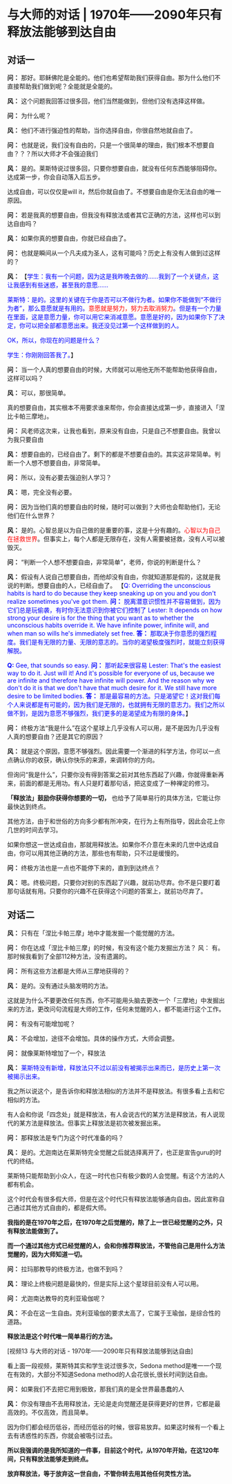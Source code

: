 # 与大师的对话 | 1970年——2090年只有释放法能够到达自由

## 对话一

**问：**
那好。耶稣佛陀是全能的。他们也希望帮助我们获得自由。那为什么他们不直接帮助我们做到呢？全能就是全能的。

**风：** 
这个问题我回答过很多回，他们当然能做到，但他们没有选择这样做。

**问：**
为什么呢？

**风：** 
他们不进行强迫性的帮助，当你选择自由，你很自然地就自由了。

**问：**
也就是说，我们没有自由的，只是一个很简单的理由，我们根本不想要自由？？？所以大师才不会强迫我们

**风：** 
是的。莱斯特说过很多回，只要你想要自由，就没有任何东西能够阻碍你。达成第一步，你会自动落入后五步。

达成自由，可以仅仅是will it，然后你就自由了。不想要自由是你无法自由的唯一原因。

**问：**
若是我真的想要自由，但我没有释放法或者其它正确的方法，这样也可以到达自由吗？

**风：** 
如果你真的想要自由，你就已经自由了。

**问：**
也就是瞬间从一个凡夫成为圣人，这有可能吗？历史上有没有人做到过这样的？

**风：** 
【<font style="color: blue">学生：我有一个问题，因为这是我昨晚去做的……我到了一个关键点，这让我感到有些迷惑，甚至我的意愿……

莱斯特：是的。这里的关键在于你是否可以不做行为者。如果你不能做到“不做行为者”，那么意愿就是有用的。<font style="color: red">意愿就是努力，努力去取消努力</font>。但是有一个力量在里面，这是意愿力量，你可以用它来消减意愿。意愿是好的，因为如果你下了决定，你可以把全部都意愿出来。我还没见过第一个这样做到的人。

OK，所以，你现在的问题是什么？

学生：你刚刚回答我了。</font>】

**问：**
当一个人真的想要自由的时候，大师就可以用他无所不能帮助他获得自由，这样可以吗？

**风：** 
可以，那很简单。

真的想要自由，其实根本不用要求谁来帮你，你会直接达成第一步，直接进入「涅比卡帕三摩地」。

**问：**
风老师这次来，让我也看到，原来没有自由，只是自己不想要自由。我曾以为我只要自由

**风：** 
想要自由的，已经自由了。剩下的都是不想要自由的。其实这非常简单。判断一个人想不想要自由，非常简单。

**问：**
所以，没有必要去强迫别人学习？

**风：** 
嗯，完全没有必要。

**问：**
因为当他们真的想要自由的时候，随时可以做到？大师也会帮助他们，无论他们在什么世界？

**风：** 
是的。心智总是以为自己做的是重要的事，这是十分有趣的。<font style="color: red">心智以为自己在拯救世界</font>。但事实上，每个人都是无限存在，没有人需要被拯救，没有人可以被毁灭。

**问：**
“判断一个人想不想要自由，非常简单”，老师，你说的判断是什么？

**风：** 
假设有人说自己想要自由，而他却没有自由，你就知道那是假的，这就是我说的判断。想要自由的人，已经自由了。
【<font style="color: blue">Q: Overriding the unconscious habits is hard to do because they keep sneaking up on you and you don't realize sometimes you've got them.
**问：** 脱离潜意识惯性并不容易做到，因为它们总是玩偷袭，有时你无法意识到你被它们控制了
Lester: It depends on how strong your desire is for the thing that you want as to whether the unconscious habits override it. We have infinite power, infinite will, and when man so wills he's immediately set free. 
**答：** 那取决于你意愿的强烈程度。我们是有无限的力量、无限的意志的。当你的渴望极度强烈时，就能立刻获得解脱。  

**Q:** Gee, that sounds so easy.
**问：** 那听起来很容易
Lester: That's the easiest way to do it. Just will it! And it's possible for everyone of us, because we are infinite and therefore have infinite will power. And the reason why we don't do it is that we don't have that much desire for it. We still have more desire to be limited bodies. 
**答：** 那是最容易的方法。只是渴望它！这对我们每个人来说都是有可能的，因为我们是无限的，也就拥有无限的意志力。我们之所以做不到，是因为意愿不够强烈，我们更多的是渴望成为有限的身体。</font>】

**问：**
终极方法“我是什么”在这个星球上几乎没有人可以用，是不是因为几乎没有人真的想要自由？还是其它的原因？

**风：** 
就是这个原因，意愿不够强烈。因此需要一个渐进的科学方法，你可以一点点确认你的收获，确认你快乐的来源，来调转你的方向。

但询问“我是什么”，只要你没有得到答案之前对其他东西起了兴趣，你就得重新再来，前面的都是无用功。有人只是盯着那句话，把这变成了一种禅定的修习。

**「释放法」鼓励你获得你想要的一切，** 也给予了简单易行的具体方法，它能让你最快达到终点。

其他方法，由于和世俗的方向多少都有所冲突，在行为上有所指导，因此会花上你几世的时间去学习。

如果你想这一世达成自由，那就用释放法。如果你不介意在未来的几世中达成自由，你可以用其他正确的方法，那些也有帮助，只不过是缓慢的。

**问：**
终极方法也是一点也不能停下来的，直到到达终点？

**风：** 
嗯。终极问题，只要你对别的东西起了兴趣，就前功尽弃。你不是只要盯着那句话就有用。只要你的兴趣不在获得这个问题的答案上，就前功尽弃了。

## 对话二

**风：** 
只有在「涅比卡帕三摩」地中才能发掘一个能觉醒的方法。

**问：**
你在达成「涅比卡帕三摩」的时候，有没有这个能力发掘出方法？
风：
有。那时候我看到了全部112种方法，没有遗漏的。

**问：**
所有这些方法都是大师从三摩地获得的？

**风：** 
是的。没有通过头脑发明的方法。

这就是为什么不要更改任何东西，你不可能用头脑去更改一个「三摩地」中发掘出来的方法，更改问句流程是大师的工作，任何未觉醒的人，都不能进行这个工作。

**问：**
有没有可能增加呢？

**风：** 
不会增加，途径不会增加。具体的操作方式，大师会调整。

**问：**
就像莱斯特增加了一个，释放法

**风：** 
<font style="color: blue">莱斯特没有新增，释放法只不过以前没有被揭示出来而已，是历史上第一次被揭示出来。</font>

我之所以说这个，是告诉你和释放法相似的方法并不是释放法。有很多看上去和它相似的方法。

有人会和你说「四念处」就是释放法，有人会说古代的某方法是释放法，有人说现代的某方法是释放法。但事实上释放法是初次被发掘出来。

**问：**
那释放法是专门为这个时代准备的吗？

**风：** 
是的。尤迦南达在莱斯特完全觉醒之后就选择离开了，也正是宣告guru的时代的终结。

莱斯特只能帮助到小众人，在这一时代也只有极少数的人会觉醒。有这个方法的人都有机会。

这个时代会有很多假大师，但是在这个时代只有释放法能够通向自由。因此宣称自己通过其他方式自由的，都是假大师。

**我指的是在1970年之后，在1970年之后觉醒的，除了上一世已经觉醒的之外，只有释放法能做到了。**

**而一个通过其他方式已经觉醒的人，会和你推荐释放法，不管他自己是用什么方法觉醒的，因为大师知道一切。**

**问：**
拉玛那教导的终极方法，也做不到吗？

**风：** 
理论上终极问题是最快的，但是实际上这个星球目前没有人可以用。

**问：**
尤迦南达教导的克利亚瑜伽呢？

**风：** 
不会在这一生自由。克利亚瑜伽的要求太高了，它属于王瑜伽，是综合性的道路。

**释放法是这个时代唯一简单易行的方法。**

[视频13 与大师的对话 - 1970年——2090年只有释放法能够到达自由]

看上面一段视频，莱斯特其实和学生说过很多次，Sedona method是唯一一个现在有效的，大部分不知道Sedona method的人会花很长,很长时间到达自由。

**问：** 
如果我们不去把它用到极致，那我们真的是全世界最愚蠢的人

**风：** 
你没有理由不去用释放法，无论是走向觉醒还是获得更好的世界，它都是最高效的。不仅高效，而且简单。

因为你们都会经历低谷，而经历低谷的时候，很容易放弃。如果这时候有一个看上去有诱惑性的东西，你就会被吸引过去。

**所以我强调的是我所知道的一件事，目前这个时代，从1970年开始，在这120年间，只有释放法能够走到终点。**

**放弃释放法，等于放弃这一世自由，不管你转去用其他任何灵性方法。**
